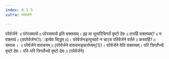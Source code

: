 ```yaml
---
index: 8.1.5
sutra: परेर्वर्जने

---
```

 परेर्वर्जने ॥ परेरसमासे॥ परेरसमासे इति वक्तव्यम्। इह मा भूत्परित्रिगर्तं वृष्टो देवः॥ तत्तर्हि वक्तव्यम्?॥ न वक्तव्यं। (ठपरेर्वर्जन(1)ःइत्येव सिद्धम्॥)। परेर्वर्जनःइत्युच्यते न चाऽत्र परिर्वर्जने वर्तते॥ कस्तर्हि?॥ समासः। ॥ परेर्वर्जने वावचनम्॥ (परेर्वर्जने वावचनङ्कर्त्तव्यम्(1))। परेर्वर्जने वेति वक्तव्यम्। परि त्रिगर्तेभ्यो वृष्टो देवः। परि-परि त्रिगर्तेभ्यो वृष्टो देवः॥ (परेर्वर्जने) 